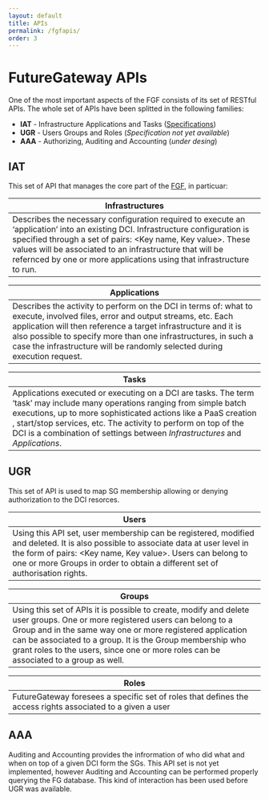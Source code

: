 ```yaml
---
layout: default
title: APIs
permalink: /fgfapis/
order: 3
---
```


# FutureGateway APIs
One of the most important aspects of the FGF consists of its set of RESTful APIs.
The whole set of APIs have been splitted in the following families:

* **IAT** - Infrastructure Applications and Tasks ([Specifications](http://docs.fgapis.apiary.io/#))
* **UGR** - Users Groups and Roles (_Specification not yet available_)
* **AAA** - Authorizing, Auditing and Accounting (*under desing*)

## IAT
This set of API that manages the core part of the [FGF], in particuar:

|**Infrastructures**|
|---|
|Describes the necessary configuration required to execute an ‘application’ into an existing DCI. Infrastructure configuration is specified through a set of pairs: <Key name, Key value>. These values will be associated to an infrastructure that will be refernced by one or more applications using that infrastructure to run.|

|**Applications**|
|---|
|Describes the activity to perform on the DCI in terms of: what to execute, involved files, error and output streams, etc. Each application will then reference a target infrastructure and it is also possible to specify more than one infrastructures, in such a case the infrastructure will be randomly selected during execution request.|

|**Tasks**|
|---|
|Applications executed or executing on a DCI are tasks. The term ‘task’ may include many operations ranging from simple batch executions, up to more sophisticated actions like a PaaS creation , start/stop services, etc. The activity to perform on top of the DCI is a combination of settings between _Infrastructures_ and _Applications_.

## UGR
This set of API is used to map SG membership allowing or denying authorization to the DCI resorces.

|**Users**|
|---|
|Using this API set, user membership can be registered, modified and deleted. It is also possible to associate data at user level in the form of pairs:  <Key name, Key value>. Users can belong to one or more Groups in order to obtain a different set of authorisation rights.|

|**Groups**|
|---|
|Using this set of APIs it is possible to create, modify and delete user groups. One or more registered users can belong to a Group and in the same way one or more registered application can be associated to a group. It is the Group membership who grant roles to the users, since one or more roles can be associated to a group as well.|

|**Roles**|
|---|
|FutureGateway foresees a specific set of roles that defines the access rights associated to a given a user|


## AAA
Auditing and Accounting provides the infrormation of who did what and when on top of a given DCI form the SGs. This API set is not yet implemented, however Auditing and Accounting can be performed properly querying the FG database. This kind of interaction has been used before UGR was available.



[FGF]: https://github.com/FutureGatewayFramework